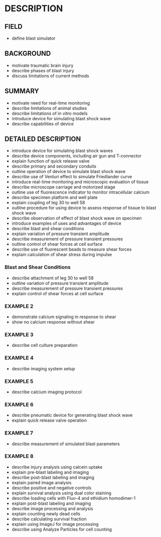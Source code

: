 # DESCRIPTION

## FIELD

- define blast simulator

## BACKGROUND

- motivate traumatic brain injury
- describe phases of blast injury
- discuss limitations of current methods

## SUMMARY

- motivate need for real-time monitoring
- describe limitations of animal studies
- describe limitations of in vitro models
- introduce device for simulating blast shock wave
- describe capabilities of device

## DETAILED DESCRIPTION

- introduce device for simulating blast shock waves
- describe device components, including air gun and T-connector
- explain function of quick release valve
- describe primary and secondary conduits
- outline operation of device to simulate blast shock wave
- describe use of Venturi effect to simulate Friedlander curve
- introduce real-time monitoring and microscopic evaluation of tissue
- describe microscope carriage and motorized stage
- outline use of fluorescence indicator to monitor intracellular calcium
- describe specimen platform and well plate
- explain coupling of leg 30 to well 58
- outline procedure for using device to assess response of tissue to blast shock wave
- describe observation of effect of blast shock wave on specimen
- introduce examples of uses and advantages of device
- describe blast and shear conditions
- explain variation of pressure transient amplitude
- describe measurement of pressure transient pressures
- outline control of shear forces at cell surface
- describe use of fluorescent beads to measure shear forces
- explain calculation of shear stress during impulse

### Blast and Shear Conditions

- describe attachment of leg 30 to well 58
- outline variation of pressure transient amplitude
- describe measurement of pressure transient pressures
- explain control of shear forces at cell surface

### EXAMPLE 2

- demonstrate calcium signaling in response to shear
- show no calcium response without shear

### EXAMPLE 3

- describe cell culture preparation

### EXAMPLE 4

- describe imaging system setup

### EXAMPLE 5

- describe calcium imaging protocol

### EXAMPLE 6

- describe pneumatic device for generating blast shock wave
- explain quick release valve operation

### EXAMPLE 7

- describe measurement of simulated blast parameters

### EXAMPLE 8

- describe injury analysis using calcein uptake
- explain pre-blast labeling and imaging
- describe post-blast labeling and imaging
- explain paired image analysis
- describe positive and negative controls
- explain survival analysis using dual color staining
- describe loading cells with Fluo-4 and ethidium homodimer-1
- explain post-blast labeling and imaging
- describe image processing and analysis
- explain counting newly dead cells
- describe calculating survival fraction
- explain using ImageJ for image processing
- describe using Analyze Particles for cell counting

